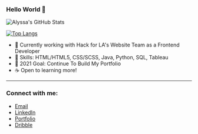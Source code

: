 ### Hello World 👋

![Alyssa's GitHub Stats](https://github-readme-stats.vercel.app/api?username=alyssabenipayo&hide=stars,contribs)

[![Top Langs](https://github-readme-stats.vercel.app/api/top-langs/?username=alyssabenipayo&layout=compact)](https://github.com/alyssabenipayo/github-readme-stats)

- 🌱 Currently working with Hack for LA's Website Team as a Frontend Developer
- 🧰 Skills: HTML/HTML5, CSS/SCSS, Java, Python, SQL, Tableau
- 🥅 2021 Goal: Continue To Build My Portfolio
- ☕ Open to learning more!
---
### Connect with me:
- [Email](mailto:alymaebenipayo@gmail.com)
- [LinkedIn](https://www.linkedin.com/in/alyssabenipayo/)
- [Portfolio](https://alyssabenipayo.github.io/)
- [Dribble](https://dribbble.com/ABCreates)


